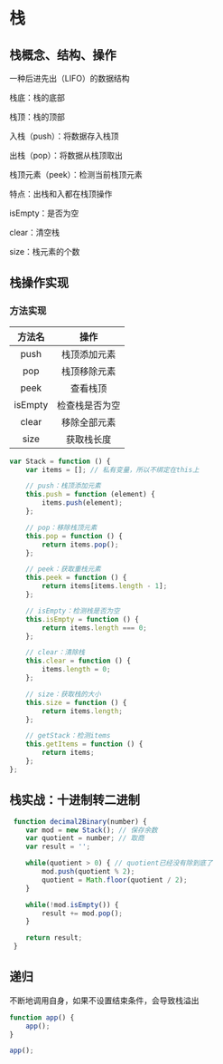 # 栈

## 栈概念、结构、操作

一种后进先出（LIFO）的数据结构

栈底：栈的底部

栈顶：栈的顶部

入栈（push）：将数据存入栈顶

出栈（pop）：将数据从栈顶取出

栈顶元素（peek）：检测当前栈顶元素

特点：出栈和入都在栈顶操作

isEmpty：是否为空

clear：清空栈

size：栈元素的个数

## 栈操作实现

### 方法实现

| 方法名 | 操作 |
| :-: | :-: |
| push | 栈顶添加元素 |
| pop | 栈顶移除元素 |
| peek | 查看栈顶 |
| isEmpty | 检查栈是否为空 |
| clear | 移除全部元素 |
| size | 获取栈长度 |

```javascript
var Stack = function () {
    var items = []; // 私有变量，所以不绑定在this上

    // push：栈顶添加元素
    this.push = function (element) {
        items.push(element);
    };

    // pop：移除栈顶元素
    this.pop = function () {
        return items.pop();
    };

    // peek：获取重栈元素
    this.peek = function () {
        return items[items.length - 1];
    };

    // isEmpty：检测栈是否为空
    this.isEmpty = function () {
        return items.length === 0;
    };

    // clear：清除栈
    this.clear = function () {
        items.length = 0;
    };

    // size：获取栈的大小
    this.size = function () {
        return items.length;
    };

    // getStack：检测items
    this.getItems = function () {
        return items;
    };
};
```

## 栈实战：十进制转二进制

```javascript
 function decimal2Binary(number) {
    var mod = new Stack(); // 保存余数
    var quotient = number; // 取商
    var result = '';

    while(quotient > 0) { // quotient已经没有除到底了
        mod.push(quotient % 2);
        quotient = Math.floor(quotient / 2);
    }

    while(!mod.isEmpty()) {
        result += mod.pop();
    }

    return result;
 }
```

## 递归

不断地调用自身，如果不设置结束条件，会导致栈溢出

```javascript
function app() {
    app();
}

app();
```